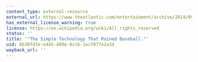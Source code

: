 ```yaml
---
content_type: external-resource
external_url: https://www.theatlantic.com/entertainment/archive/2014/09/baseball-offensive-drought-and-camera-technology/379443/
has_external_license_warning: true
license: https://en.wikipedia.org/wiki/All_rights_reserved
status: ''
title: '"The Simple Technology That Ruined Baseball."'
uid: bb38fd3e-e445-409e-8ccb-1acf077e2a3d
wayback_url: ''
---
```

